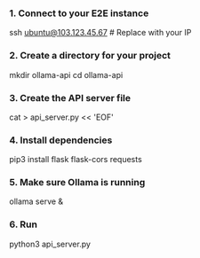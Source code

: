 ### 1. Connect to your E2E instance
ssh ubuntu@103.123.45.67  # Replace with your IP

### 2. Create a directory for your project
mkdir ollama-api
cd ollama-api

### 3. Create the API server file
cat > api_server.py << 'EOF'

### 4. Install dependencies
pip3 install flask flask-cors requests

### 5. Make sure Ollama is running
ollama serve &

### 6. Run 
python3 api_server.py
